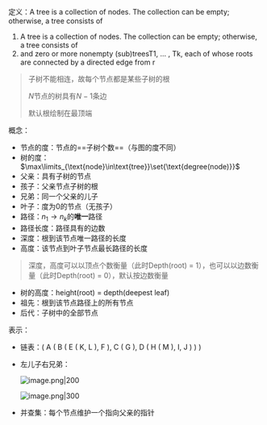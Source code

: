 定义：A tree is a collection of nodes. The collection can be empty; otherwise, a tree consists of

1. A tree is a collection of nodes.  The collection can be empty; otherwise, a tree consists of
2. and zero or more nonempty (sub)treesT1, ... , Tk, each of whose roots are connected by a directed edge from r
> 子树不能相连，故每个节点都是某些子树的根
> 
> $N$节点的树具有$N-1$条边
> 
> 默认根绘制在最顶端

概念：

+ 节点的度：节点的==子树个数==（与图的度不同）
+ 树的度：$\max\limits_{\text{node}\in\text{tree}}\set{\text{degree(node)}}$
+ 父亲：具有子树的节点
+ 孩子：父亲节点子树的根
+ 兄弟：同一个父亲的儿子
+ 叶子：度为0的节点（无孩子）
+ 路径：$n_1\to n_k$的**唯一**路径
+ 路径长度：路径具有的边数
+ 深度：根到该节点唯一路径的长度
+ 高度：该节点到叶子节点最长路径的长度
> 深度，高度可以以顶点个数衡量（此时Depth(root) = 1），也可以以边数衡量（此时Depth(root) = 0），默认按边数衡量
+ 树的高度：height(root) = depth(deepest leaf)
+ 祖先：根到该节点路径上的所有节点
+ 后代：子树中的全部节点

表示：

+ 链表：( A ( B ( E ( K, L ), F ), C ( G ), D ( H ( M ), I, J ) ) )
+ 左儿子右兄弟：

	![image.png|200](https://s2.loli.net/2023/10/17/RZOedzIJ9u8AEXH.png)
	
	![image.png|300](https://s2.loli.net/2023/10/17/pXezqklLVSuD1TJ.png)

+ 并查集：每个节点维护一个指向父亲的指针